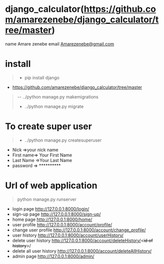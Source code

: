 # django_calculator(https://github.com/amarezenebe/django_calculator/tree/master)
name Amare zenebe
email Amarezenebe@gmail.com

# install
> - pip install django
- https://github.com/amarezenebe/django_calculator/tree/master 

> --  ../python manage.py makemigrations
>-  ../python manage.py migrate

# To create super user
> - ../python manage.py createsuperuser

- 	Nick =>your nick name
- 	First name=> Your First Name
- 	Last Name =>Your Last Name
- 	password => **********


# Url of web application
> python manage.py runserver
- login page http://127.0.0.1:8000/login/
- sign-up page http://127.0.0.1:8000/sign-up/
- home page http://127.0.0.1:8000/home/
- user profile  http://127.0.0.1:8000/account/profile/
- change user profile  http://127.0.0.1:8000/account/change_profile/
- user history  http://127.0.0.1:8000/account/userHistory/
- delete user history  http://127.0.0.1:8000/account/deleteHistory/<~~id of history~~>/
- delete all user history  http://127.0.0.1:8000/account/deleteAllHistory/
- admin page http://127.0.0.1:8000/admin/
